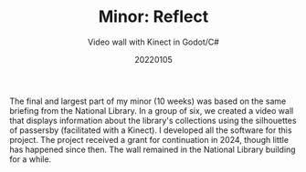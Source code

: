 ﻿---
{
  "title": "Minor: Reflect",
  "subtitle": "Video wall with Kinect in Godot/C#",
  "image": "https://leading-whisper-59df6e3f28.media.strapiapp.com/minor_reflect_d5eae43120.jpg",
  "tags": [
    "in a team",
    "programming",
    "university"
  ],
  "links": [
    {
      "text": "Project page",
      "href": "https://interactive-environments.nl/reflect/"
    },
    {
      "text": "Repository",
      "href": "https://github.com/interactive-environments/2122-Reflect-flect-flect-flect"
    },
    {
      "text": "News article",
      "href": "https://www.tudelft.nl/2022/io/januari/tu-delft-interactive-environments-minor-designs-for-national-librarys-digital-collection"
    }
  ],
  "date": "20220105"
}
---

The final and largest part of my minor (10 weeks) was based on the same briefing from the National Library.
In a group of six, we created a video wall that displays information about the library's collections using the silhouettes of passersby (facilitated with a Kinect).
I developed all the software for this project.
The project received a grant for continuation in 2024, though little has happened since then.
The wall remained in the National Library building for a while.
